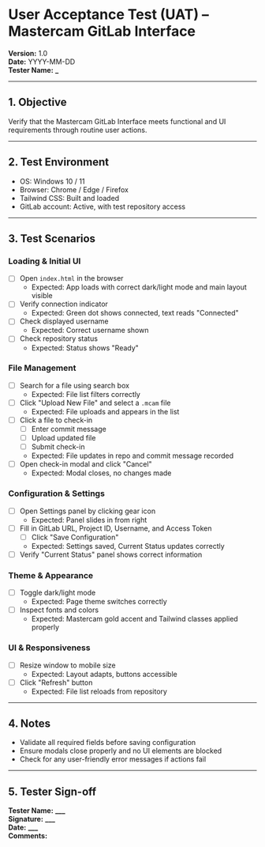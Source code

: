 # User Acceptance Test (UAT) – Mastercam GitLab Interface

**Version:** 1.0  
**Date:** YYYY-MM-DD  
**Tester Name:** **********\_**********

---

## 1. Objective

Verify that the Mastercam GitLab Interface meets functional and UI requirements through routine user actions.

---

## 2. Test Environment

- OS: Windows 10 / 11
- Browser: Chrome / Edge / Firefox
- Tailwind CSS: Built and loaded
- GitLab account: Active, with test repository access

---

## 3. Test Scenarios

### Loading & Initial UI

- [ ] Open `index.html` in the browser
  - Expected: App loads with correct dark/light mode and main layout visible
- [ ] Verify connection indicator
  - Expected: Green dot shows connected, text reads "Connected"
- [ ] Check displayed username
  - Expected: Correct username shown
- [ ] Check repository status
  - Expected: Status shows "Ready"

### File Management

- [ ] Search for a file using search box
  - Expected: File list filters correctly
- [ ] Click "Upload New File" and select a `.mcam` file
  - Expected: File uploads and appears in the list
- [ ] Click a file to check-in
  - [ ] Enter commit message
  - [ ] Upload updated file
  - [ ] Submit check-in
  - Expected: File updates in repo and commit message recorded
- [ ] Open check-in modal and click "Cancel"
  - Expected: Modal closes, no changes made

### Configuration & Settings

- [ ] Open Settings panel by clicking gear icon
  - Expected: Panel slides in from right
- [ ] Fill in GitLab URL, Project ID, Username, and Access Token
  - [ ] Click "Save Configuration"
  - Expected: Settings saved, Current Status updates correctly
- [ ] Verify "Current Status" panel shows correct information

### Theme & Appearance

- [ ] Toggle dark/light mode
  - Expected: Page theme switches correctly
- [ ] Inspect fonts and colors
  - Expected: Mastercam gold accent and Tailwind classes applied properly

### UI & Responsiveness

- [ ] Resize window to mobile size
  - Expected: Layout adapts, buttons accessible
- [ ] Click "Refresh" button
  - Expected: File list reloads from repository

---

## 4. Notes

- Validate all required fields before saving configuration
- Ensure modals close properly and no UI elements are blocked
- Check for any user-friendly error messages if actions fail

---

## 5. Tester Sign-off

**Tester Name:** ********\_\_\_********  
**Signature:** ********\_\_\_********  
**Date:** ********\_\_\_********  
**Comments:**

